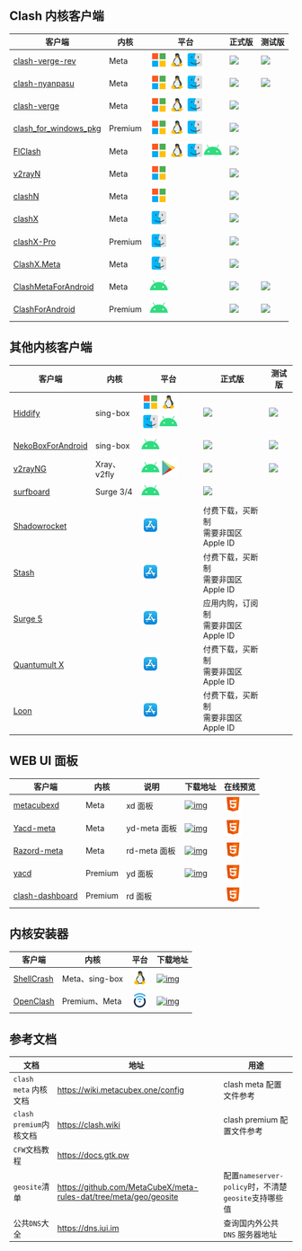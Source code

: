 ## Clash 内核客户端

| 客户端                                                                                             | 内核    | 平台                                                                                                                                                                                                      | 正式版                                                                                                                                                                                      | 测试版                                                                                                                                                                                                                      |
| -------------------------------------------------------------------------------------------------- | ------- | --------------------------------------------------------------------------------------------------------------------------------------------------------------------------------------------------------- | ------------------------------------------------------------------------------------------------------------------------------------------------------------------------------------------- | --------------------------------------------------------------------------------------------------------------------------------------------------------------------------------------------------------------------------- |
| [clash-verge-rev](https://github.com/clash-verge-rev/clash-verge-rev)                              | Meta    | <img width="32" src="./assets/icons/microsoft.svg" /><img width="32" src="./assets/icons/linux.svg" /><img width="32" src="./assets/icons/macos.svg" />                                                   | <a href='https://github.com/clash-verge-rev/clash-verge-rev/releases/latest'><img src="https://img.shields.io/github/v/release/clash-verge-rev/clash-verge-rev?label=正式版"></a>           | <a href='https://github.com/clash-verge-rev/clash-verge-rev/releases/tag/alpha'><img src="https://img.shields.io/github/v/release/clash-verge-rev/clash-verge-rev?include_prereleases&label=测试版&color=green"></a>        |
| [clash-nyanpasu](https://github.com/LibNyanpasu/clash-nyanpasu)                                    | Meta    | <img width="32" src="./assets/icons/microsoft.svg" /><img width="32" src="./assets/icons/linux.svg" /><img width="32" src="./assets/icons/macos.svg" />                                                   | <a href='https://github.com/LibNyanpasu/clash-nyanpasu/releases/latest'><img src="https://img.shields.io/github/v/release/LibNyanpasu/clash-nyanpasu?label=正式版"></a>                     | <a href='https://github.com/LibNyanpasu/clash-nyanpasu/releases/tag/alpha'><img src="https://img.shields.io/github/v/release/LibNyanpasu/clash-nyanpasu?include_prereleases&label=测试版&color=green"></a>                  |
| [clash-verge](https://github.com/zzzgydi/clash-verge/tree/main)                                    | Meta    | <img width="32" src="./assets/icons/microsoft.svg" /><img width="32" src="./assets/icons/linux.svg" /><img width="32" src="./assets/icons/macos.svg" />                                                   | <a href='https://github.com/zzzgydi/clash-verge/releases/latest'><img src="https://img.shields.io/github/v/release/zzzgydi/clash-verge?label=正式版&color=orange"></a>                      |                                                                                                                                                                                                                             |
| [clash_for_windows_pkg](https://github.com/Fndroid/clash_for_windows_pkg)                          | Premium | <img width="32" src="./assets/icons/microsoft.svg" /><img width="32" src="./assets/icons/linux.svg" /><img width="32" src="./assets/icons/macos.svg" />                                                   | <a href='https://github.com/clashdownload/Clash_for_Windows/releases/latest'><img src="https://img.shields.io/github/v/release/clashdownload/Clash_for_Windows?label=正式版&color=red"></a> |                                                                                                                                                                                                                             |
| [FlClash](https://github.com/chen08209/FlClash)                                                    | Meta    | <img width="32" src="./assets/icons/microsoft.svg" /><img width="32" src="./assets/icons/linux.svg" /><img width="32" src="./assets/icons/macos.svg" /><img width="32" src="./assets/icons/android.svg"/> | <a href='https://github.com/chen08209/FlClash/releases/latest'><img src="https://img.shields.io/github/v/release/chen08209/FlClash?label=正式版"></a>                                       |                                                                                                                                                                                                                             |
| [v2rayN](https://github.com/2dust/v2rayN)                                                          | Meta    | <img width="32" src="./assets/icons/microsoft.svg" />                                                                                                                                                     | <a href='https://github.com/2dust/v2rayN/releases/latest'><img src="https://img.shields.io/github/v/release/2dust/v2rayN?label=正式版"></a>                                                 |                                                                                                                                                                                                                             |
| [clashN](https://github.com/2dust/clashN)                                                          | Meta    | <img width="32" src="./assets/icons/microsoft.svg" />                                                                                                                                                     | <a href='https://github.com/2dust/clashN/releases/latest'><img src="https://img.shields.io/github/v/release/2dust/clashN?label=正式版"></a>                                                 |                                                                                                                                                                                                                             |
| [clashX](https://github.com/yichengchen/clashX)                                                    | Meta    | <img width="32" src="./assets/icons/macos.svg" />                                                                                                                                                         | <a href='https://github.com/clashdownload/ClashX/releases/latest'><img src="https://img.shields.io/github/v/release/clashdownload/ClashX?label=正式版&color=red"></a>                       |                                                                                                                                                                                                                             |
| [clashX-Pro](https://install.appcenter.ms/users/clashx/apps/clashx-pro/distribution_groups/public) | Premium | <img width="32" src="./assets/icons/macos.svg" />                                                                                                                                                         | <a href='https://github.com/clashdownload/ClashX_Pro/releases/latest'><img src="https://img.shields.io/github/v/release/clashdownload/ClashX_Pro?label=正式版&color=red"></a>               |                                                                                                                                                                                                                             |
| [ClashX.Meta](https://github.com/MetaCubeX/ClashX.Meta)                                            | Meta    | <img width="32" src="./assets/icons/macos.svg" />                                                                                                                                                         | <a href='https://github.com/MetaCubeX/ClashX.Meta/releases/latest'><img src="https://img.shields.io/github/v/release/MetaCubeX/ClashX.Meta?label=正式版"></a>                               |                                                                                                                                                                                                                             |
| [ClashMetaForAndroid](https://github.com/MetaCubeX/ClashMetaForAndroid)                            | Meta    | <img width="32" src="./assets/icons/android.svg"/>                                                                                                                                                        | <a href='https://github.com/MetaCubeX/ClashMetaForAndroid/releases/latest'><img src="https://img.shields.io/github/v/release/MetaCubeX/ClashMetaForAndroid?label=正式版"></a>               | <a href='https://github.com/MetaCubeX/ClashMetaForAndroid/releases/tag/Prerelease-alpha'><img src="https://img.shields.io/github/v/release/MetaCubeX/ClashMetaForAndroid?include_prereleases&label=测试版&color=green"></a> |
| [ClashForAndroid](https://github.com/Kr328/ClashForAndroid)                                        | Premium | <img width="32" src="./assets/icons/android.svg"/>                                                                                                                                                        | <a href='https://github.com/clashdownload/Clash_for_Android/releases/latest'><img src="https://img.shields.io/github/v/release/clashdownload/Clash_for_Android?label=正式版&color=red"></a> | <a href='https://github.com/TCOTC/ClashForAndroid-3.0.3_20231103/releases/latest'><img src="https://img.shields.io/github/v/release/TCOTC/ClashForAndroid-3.0.3_20231103?label=测试版&color=red"></a>                       |

## 其他内核客户端

| 客户端                                                                     | 内核        | 平台                                                                                                                                                                                                      | 正式版                                                                                                                                                                        | 测试版                                                                                                                                                                                                 |
| -------------------------------------------------------------------------- | ----------- | --------------------------------------------------------------------------------------------------------------------------------------------------------------------------------------------------------- | ----------------------------------------------------------------------------------------------------------------------------------------------------------------------------- | ------------------------------------------------------------------------------------------------------------------------------------------------------------------------------------------------------ |
| [Hiddify](https://github.com/hiddify/hiddify-next)                         | sing-box    | <img width="32" src="./assets/icons/microsoft.svg" /><img width="32" src="./assets/icons/linux.svg" /><img width="32" src="./assets/icons/macos.svg" /><img width="32" src="./assets/icons/android.svg"/> | <a href='https://github.com/hiddify/hiddify-next/releases/latest'><img src="https://img.shields.io/github/v/release/hiddify/hiddify-next?label=正式版"></a>                   | <a href='https://github.com/hiddify/hiddify-next/releases'><img src="https://img.shields.io/github/v/release/hiddify/hiddify-next?include_prereleases&label=测试版&color=green"></a>                   |
| [NekoBoxForAndroid](https://github.com/MatsuriDayo/NekoBoxForAndroid)      | sing-box    | <img width="32" src="./assets/icons/android.svg"/>                                                                                                                                                        | <a href='https://github.com/MatsuriDayo/NekoBoxForAndroid/releases/latest'><img src="https://img.shields.io/github/v/release/MatsuriDayo/NekoBoxForAndroid?label=正式版"></a> | <a href='https://github.com/MatsuriDayo/NekoBoxForAndroid/releases'><img src="https://img.shields.io/github/v/release/MatsuriDayo/NekoBoxForAndroid?include_prereleases&label=测试版&color=green"></a> |
| [v2rayNG](https://github.com/2dust/v2rayNG)                                | Xray、v2fly | <img width="32" src="./assets/icons/android.svg"/><a href="https://play.google.com/store/apps/details?id=com.v2ray.ang"><img width="32" src="./assets/icons/google_play.svg"/></a>                        | <a href='https://github.com/2dust/v2rayNG/releases/latest'><img src="https://img.shields.io/github/v/release/2dust/v2rayNG?label=正式版"></a>                                 | <a href='https://github.com/2dust/v2rayNG/releases'><img src="https://img.shields.io/github/v/release/2dust/v2rayNG?include_prereleases&label=测试版&color=green"></a>                                 |
| [surfboard](https://github.com/getsurfboard/surfboard)                     | Surge 3/4   | <img width="32" src="./assets/icons/android.svg"/>                                                                                                                                                        | <a href='https://github.com/getsurfboard/surfboard/releases/latest'><img src="https://img.shields.io/github/v/release/getsurfboard/surfboard?label=正式版"></a>               |                                                                                                                                                                                                        |
| [Shadowrocket](https://apps.apple.com/us/app/shadowrocket/id932747118)     |             | <a href="https://apps.apple.com/us/app/shadowrocket/id932747118"><img width="32" src="./assets/icons/app_store.svg"/></a>                                                                                 | 付费下载，买断制<br />需要非国区 Apple ID                                                                                                                                     |                                                                                                                                                                                                        |
| [Stash](https://apps.apple.com/us/app/stash-rule-based-proxy/id1596063349) |             | <a href="https://apps.apple.com/us/app/stash-rule-based-proxy/id1596063349"><img width="32" src="./assets/icons/app_store.svg"/></a>                                                                      | 付费下载，买断制<br />需要非国区 Apple ID                                                                                                                                     |                                                                                                                                                                                                        |
| [Surge 5](https://apps.apple.com/us/app/surge-5/id1442620678)              |             | <a href="https://apps.apple.com/us/app/surge-5/id1442620678"><img width="32" src="./assets/icons/app_store.svg"/></a>                                                                                     | 应用内购，订阅制<br />需要非国区 Apple ID                                                                                                                                     |                                                                                                                                                                                                        |
| [Quantumult X](https://apps.apple.com/us/app/quantumult-x/id1443988620)    |             | <a href="https://apps.apple.com/us/app/quantumult-x/id1443988620"><img width="32" src="./assets/icons/app_store.svg"/></a>                                                                                | 付费下载，买断制<br />需要非国区 Apple ID                                                                                                                                     |                                                                                                                                                                                                        |
| [Loon](https://apps.apple.com/us/app/loon/id1373567447)                    |             | <a href="https://apps.apple.com/us/app/loon/id1373567447"><img width="32" src="./assets/icons/app_store.svg"/></a>                                                                                        | 付费下载，买断制<br />需要非国区 Apple ID                                                                                                                                     |                                                                                                                                                                                                        |

## WEB UI 面板

| 客户端                                                       | 内核    | 说明         | 下载地址                                                                                                                                     | 在线预览                                                                                                             |
| ------------------------------------------------------------ | ------- | ------------ | -------------------------------------------------------------------------------------------------------------------------------------------- | -------------------------------------------------------------------------------------------------------------------- |
| [metacubexd](https://github.com/MetaCubeX/metacubexd)        | Meta    | xd 面板      | [![img](https://img.shields.io/github/v/release/MetaCubeX/metacubexd?label=正式版)](https://github.com/MetaCubeX/metacubexd/releases/latest) | <a href="https://metacubex.github.io/metacubexd" target="_blank"><img width="32" src="./assets/icons/html.svg"/></a> |
| [Yacd-meta](https://github.com/MetaCubeX/Yacd-meta)          | Meta    | yd-meta 面板 | [![img](https://img.shields.io/github/v/release/MetaCubeX/Yacd-meta?label=正式版)](https://github.com/MetaCubeX/Yacd-meta/releases/latest)   | <a href="https://yacd.metacubex.one" target="_blank"><img width="32" src="./assets/icons/html.svg"/></a>             |
| [Razord-meta](https://github.com/MetaCubeX/Razord-meta)      | Meta    | rd-meta 面板 | [![img](https://img.shields.io/github/v/tag/MetaCubeX/Razord-meta?label=正式版)](https://github.com/MetaCubeX/Razord-meta/tags)              | <a href="https://clash.metacubex.one" target="_blank"><img width="32" src="./assets/icons/html.svg"/></a>            |
| [yacd](https://github.com/haishanh/yacd)                     | Premium | yd 面板      | [![img](https://img.shields.io/github/v/release/haishanh/yacd?label=正式版)](https://github.com/haishanh/yacd/releases/latest)               | <a href="https://yacd.haishan.me" target="_blank"><img width="32" src="./assets/icons/html.svg"/></a>                |
| [clash-dashboard](https://github.com/noahss/clash-dashboard) | Premium | rd 面板      |                                                                                                                                              | <a href="https://clash.razord.top" target="_blank"><img width="32" src="./assets/icons/html.svg"/></a>               |

## 内核安装器

| 客户端                                              | 内核           | 平台                                                | 下载地址                                                                                                                               |
| --------------------------------------------------- | -------------- | --------------------------------------------------- | -------------------------------------------------------------------------------------------------------------------------------------- |
| [ShellCrash](https://github.com/juewuy/ShellCrash)  | Meta、sing-box | <img width="32" src="./assets/icons/Linux.svg" />   | [![img](https://img.shields.io/github/v/release/juewuy/ShellCrash?label=正式版)](https://github.com/juewuy/ShellCrash/releases/latest) |
| [OpenClash](https://github.com/vernesong/OpenClash) | Premium、Meta  | <img width="32" src="./assets/icons/openwrt.svg" /> | [![img](https://img.shields.io/github/v/tag/vernesong/OpenClash?label=测试版)](https://github.com/vernesong/OpenClash/releases/latest) |

## 参考文档

| 文档                    | 地址                                                              | 用途                                                 |
| ----------------------- | ----------------------------------------------------------------- | ---------------------------------------------------- |
| `clash meta` 内核文档   | https://wiki.metacubex.one/config                                 | clash meta 配置文件参考                              |
| `clash premium`内核文档 | https://clash.wiki                                                | clash premium 配置文件参考                           |
| `CFW`文档教程           | https://docs.gtk.pw                                               |                                                      |
| `geosite`清单           | https://github.com/MetaCubeX/meta-rules-dat/tree/meta/geo/geosite | 配置`nameserver-policy`时，不清楚`geosite`支持哪些值 |
| 公共`DNS`大全           | https://dns.iui.im                                                | 查询国内外公共`DNS` 服务器地址                       |
